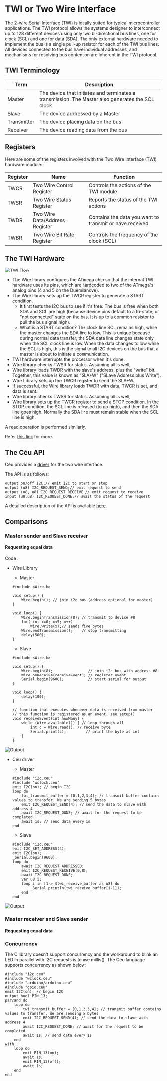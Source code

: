 # TWI or Two Wire Interface

The 2-wire Serial Interface (TWI) is ideally suited for typical microcontroller applications. The TWI protocol allows
the systems designer to interconnect up to 128 different devices using only two bi-directional bus lines, one for
clock (SCL) and one for data (SDA). The only external hardware needed to implement the bus is a single pull-up
resistor for each of the TWI bus lines. All devices connected to the bus have individual addresses, and mechanisms
for resolving bus contention are inherent in the TWI protocol.

## TWI Terminology

Term | Description
---------- | -----------------------
Master | The device that initiates and terminates a transmission. The Master also generates the SCL clock
Slave | The device addressed by a Master
Transmitter | The device placing data on the bus
Receiver | The device reading data from the bus

## Registers

Here are some of the registers involved with the Two Wire Interface (TWI) hardware module:

Register | Name	| Function
----- | ------------- | -----------------
TWCR | Two Wire Control Register | Controls the actions of the TWI module
TWSR | Two Wire Status Register | Reports the status of the TWI actions
TWDR | Two Wire Data/Address Register | Contains the data you want to transmit or have received
TWBR | Two Wire Bit Rate Register | Controls the frequency of the clock (SCL)

## The TWI Hardware 

![TWI Flow](https://raw.githubusercontent.com/mnaveenkumar2009/Interrupt-Based-Drivers-for-ceu-arduino/master/I2C/assets/TWI_flow.png)

- The Wire library configures the ATmega chip so that the internal TWI hardware uses its pins, which are hardcoded to two of the ATmega's analog pins (4 and 5 on the Duemilanove).
- The Wire library sets up the TWCR register to generate a START condition.
    - It first tests the I2C bus to see if it's free. The bus is free when both SDA and SCL are high (because device pins default to a tri-state, or "not connected" state on the bus. It is up to a common resistor to pull the bus signal high).
    - What is a START condition? The clock line SCL remains high, while the master changes the SDA line to low. This is unique because during normal data transfer, the SDA data line changes state only when the SCL clock line is low. When the data changes to low while the SCL is high, this is the signal to all I2C devices on the bus that a master is about to initiate a communication. 
- TWI hardware interrupts the processor when it's done.
- Wire library checks TWSR for status. Assuming all is well,
- Wire library loads TWDR with the slave's address, plus the "write" bit. Together, this value is known as "SLA+W" ("SLave Address plus Write").
- Wire Library sets up the TWCR register to send the SLA+W.
- If successful, the Wire library loads TWDR with data, TWCR is set, and data is sent.
- Wire library checks TWSR for status. Assuming all is well,
- Wire library sets up the TWCR register to send a STOP condition. In the STOP condition, the SCL line is released (to go high), and then the SDA line goes high. Normally the SDA line must remain stable when the SCL line is high.

A read operation is performed similarly.

Refer [this link](https://playground.arduino.cc/Main/WireLibraryDetailedReference#Intro) for more.

## The Céu API

Céu provides a [driver](https://github.com/ceu-arduino/driver-i2c) for the two wire interface.

The API is as follows:

```
output on/off I2C;// emit I2C to start or stop
output (u8) I2C_REQUEST_SEND;// emit request to send 
output (u8, u8) I2C_REQUEST_RECEIVE;// emit request to receive
input (u8,u8) I2C_REQUEST_DONE;// await the status of the request
```

A detailed description of the API is available [here](https://github.com/mnaveenkumar2009/Interrupt-Based-Drivers-for-ceu-arduino/blob/master/I2C/README.md).

## Comparisons

### Master sender and Slave receiver

#### Requesting equal data

Code :
- Wire Library

    - Master
    ```
    #include <Wire.h>

    void setup() {
        Wire.begin(); // join i2c bus (address optional for master)
    }

    void loop() {
        Wire.beginTransmission(8); // transmit to device #8
        for( int x=0; x<5; x++)
            Wire.write(x);// sends five bytes
        Wire.endTransmission();    // stop transmitting
        delay(500);
    }
    ```
    
    - Slave

    ```
    #include <Wire.h>

    void setup() {
        Wire.begin(8);                // join i2c bus with address #8
        Wire.onReceive(receiveEvent); // register event
        Serial.begin(9600);           // start serial for output
    }

    void loop() {
        delay(100);
    }

    // function that executes whenever data is received from master
    // this function is registered as an event, see setup()
    void receiveEvent(int howMany) {
        while (Wire.available()) { // loop through all
            int c = Wire.read(); // receive byte
            Serial.print(c);         // print the byte as int
        }
    }
    ```

![Output]()

- Céu driver

    - Master
    ```
    #include "i2c.ceu"
    #include "wclock.ceu"
    emit I2C(on); // begin I2C
    loop do
        twi_transmit_buffer = [0,1,2,3,4]; // transmit buffer contains values to transfer. We are sending 5 bytes
        emit I2C_REQUEST_SEND(4); // send the data to slave with address 4
        await I2C_REQUEST_DONE; // await for the request to be completed
        await 1s; // send data every 1s
    end
    ```
    
    - Slave

    ```
    #include "i2c.ceu"
    emit I2C_SET_ADDRESS(4);
    emit I2C(on);
    _Serial.begin(9600);
    loop do
        await I2C_REQUEST_ADDRESSED;
        emit I2C_REQUEST_RECEIVE(0,8);
        await I2C_REQUEST_DONE;
        var u8 i;
        loop i in [1-> $twi_receive_buffer as u8] do
            _Serial.println(twi_receive_buffer[i-1]);
        end
    end
    ```

![Output](https://raw.githubusercontent.com/mnaveenkumar2009/Interrupt-Based-Drivers-for-ceu-arduino/master/I2C/assets/slave_rec01.png)


### Master receiver and Slave sender

#### Requesting equal data




### Concurrency

The C library doesn't support concurrency and the workaround to blink an LED in parallel with I2C requests is to use millis(). The Ceu language supports concurrency as shown below:

```
#include "i2c.ceu"
#include "wclock.ceu"
#include "arduino/arduino.ceu"
#include "gpio.ceu"
emit I2C(on); // begin I2C
output bool PIN_13;
par/and do
    loop do
        twi_transmit_buffer = [0,1,2,3,4]; // transmit buffer contains values to transfer. We are sending 5 bytes
        emit I2C_REQUEST_SEND(4); // send the data to slave with address 4
        await I2C_REQUEST_DONE; // await for the request to be completed
        await 1s; // send data every 1s
    end
with
    loop do
        emit PIN_13(on);
        await 1s;
        emit PIN_13(off);
        await 1s;
    end
end
```